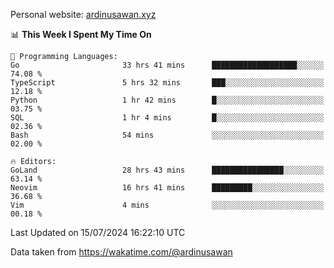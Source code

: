 Personal website: [ardinusawan.xyz](https://ardinusawan.xyz)

<!--START_SECTION:waka-->
📊 **This Week I Spent My Time On** 

```text
💬 Programming Languages: 
Go                       33 hrs 41 mins      ███████████████████░░░░░░   74.08 % 
TypeScript               5 hrs 32 mins       ███░░░░░░░░░░░░░░░░░░░░░░   12.18 % 
Python                   1 hr 42 mins        █░░░░░░░░░░░░░░░░░░░░░░░░   03.75 % 
SQL                      1 hr 4 mins         █░░░░░░░░░░░░░░░░░░░░░░░░   02.36 % 
Bash                     54 mins             ░░░░░░░░░░░░░░░░░░░░░░░░░   02.00 % 

🔥 Editors: 
GoLand                   28 hrs 43 mins      ████████████████░░░░░░░░░   63.14 % 
Neovim                   16 hrs 41 mins      █████████░░░░░░░░░░░░░░░░   36.68 % 
Vim                      4 mins              ░░░░░░░░░░░░░░░░░░░░░░░░░   00.18 % 
```


 Last Updated on 15/07/2024 16:22:10 UTC
<!--END_SECTION:waka-->
Data taken from https://wakatime.com/@ardinusawan
